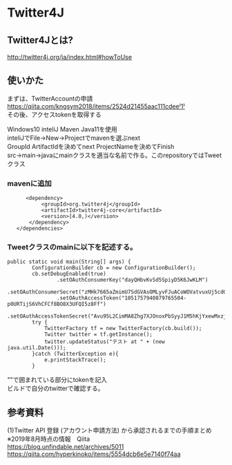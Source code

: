# Twitter4J
## Twitter4Jとは?
http://twitter4j.org/ja/index.html#howToUse 

## 使いかた
まずは、TwitterAccountの申請
https://qiita.com/kngsym2018/items/2524d21455aac111cdee⁽1⁾  
その後、アクセスtokenを取得する  

Windows10 inteliJ Maven Java11を使用  
inteliJでFile->New->Projectでmavenを選ぶnext  
GroupId ArtifactIdを決めてnext ProjectNameを決めてFinish  
src->main->javaにmainクラスを適当な名前で作る。このrepositoryではTweetクラス  

### mavenに追加
```<dependencies>
      <dependency>
           <groupId>org.twitter4j</groupId>
           <artifactId>twitter4j-core</artifactId>
           <version>[4.0,)</version>
       </dependency>
   </dependencies>
   ```
   
   
### Tweetクラスのmainに以下を記述する。  

``` 
public static void main(String[] args) {
        ConfigurationBuilder cb = new ConfigurationBuilder();
        cb.setDebugEnabled(true)
                .setOAuthConsumerKey("dayQHbvKvSd5SpiyD5K6JwKLM")
                .setOAuthConsumerSecret("zMHk7665aZmimU7SdGVAsOMLyvFJuACoWOVatvuxUj5cdQFxSD")
                .setOAuthAccessToken("1051757940879765504-p0URTijS6VhCFCf8BO8X3UFQI5z8Ff")
                .setOAuthAccessTokenSecret("Avu95L2CimMA8Zhg7XJOnoxPbSyyJ1M5hKjYxewMxzjUw");
        try {
            TwitterFactory tf = new TwitterFactory(cb.build());
            Twitter twitter = tf.getInstance();
            twitter.updateStatus("テスト at " + (new java.util.Date()));
        }catch (TwitterException e){
            e.printStackTrace();
        }
```

""で囲まれている部分にtokenを記入  
ビルドで自分のtwitterで確認する。  
## 参考資料  
(1)Twitter API 登録 (アカウント申請方法) から承認されるまでの手順まとめ　※2019年8月時点の情報　Qiita  
https://blog.unfindable.net/archives/5011  
https://qiita.com/hyperkinoko/items/5554dcb6e5e7140f74aa
